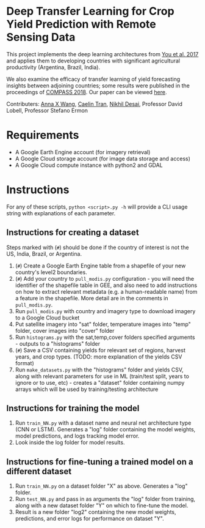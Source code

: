 # Deep  Transfer  Learning  for  Crop  Yield  Prediction  with  Remote Sensing  Data

This project implements the deep learning architectures from [You et al. 2017](http://sustain.stanford.edu/crop-yield-analysis/) and applies them to developing countries with significant agricultural productivity (Argentina, Brazil, India).

We also examine the efficacy of transfer learning of yield forecasting insights between adjoining countries; some results were published in the proceedings of [COMPASS 2018](https://acmcompass.org/program/). Our paper can be viewed [here](https://www.dropbox.com/s/ei49eck573yxi6f/deep-transfer-learning.pdf?dl=0).

Contributers:
[Anna X Wang](annaxw@cs.stanford.edu), [Caelin Tran](caelin@cs.stanford.edu), [Nikhil Desai](nikhild@cs.stanford.edu), Professor David Lobell, Professor Stefano Ermon

# Requirements
- A Google Earth Engine account (for imagery retrieval)
- A Google Cloud storage account (for image data storage and access)
- A Google Cloud compute instance with python2 and GDAL

# Instructions
For any of these scripts, `python <script>.py -h` will provide a CLI usage string with explanations of each parameter.

## Instructions for creating a dataset
Steps marked with (`#`) should be done if the country of interest is not the US, India, Brazil, or Argentina.

1. (`#`) Create a Google Earth Engine table from a shapefile of your new country's level2 boundaries.
1. (`#`) Add your country to `pull_modis.py` configuration - you will need the identifier of the shapefile table in GEE, and also need to add instructions on how to extract relevant metadata (e.g. a human-readable name) from a feature in the shapefile. More detail are in the comments in `pull_modis.py`.
1. Run `pull_modis.py` with country and imagery type to download imagery to a Google Cloud bucket
2. Put satellite imagery into "sat" folder, temperature images into "temp" folder, cover images into "cover" folder
3. Run `histograms.py` with the sat,temp,cover folders specified arguments - outputs to a "histograms" folder
4. (`#`) Save a CSV containing yields for relevant set of regions, harvest years, and crop types. (TODO: more explanation of the yields CSV format)
4. Run `make_datasets.py` with the "histograms" folder and yields CSV, along with relevant parameters for use in ML (train/test split, years to ignore or to use, etc) - creates a "dataset" folder containing numpy arrays which will be used by training/testing architecture

## Instructions for training the model
1. Run `train_NN.py` with a dataset name and neural net architecture type (CNN or LSTM). Generates a "log" folder containing the model weights, model predictions, and logs tracking model error.
2. Look inside the log folder for model results.

## Instructions for fine-tuning a trained model on a different dataset
1. Run `train_NN.py` on a dataset folder "X" as above. Generates a "log" folder.
1. Run `test_NN.py` and pass in as arguments the "log" folder from training, along with a new dataset folder "Y" on which to fine-tune the model.
2. Result is a new folder "log2" containing the new model weights, predictions, and error logs for performance on dataset "Y".
